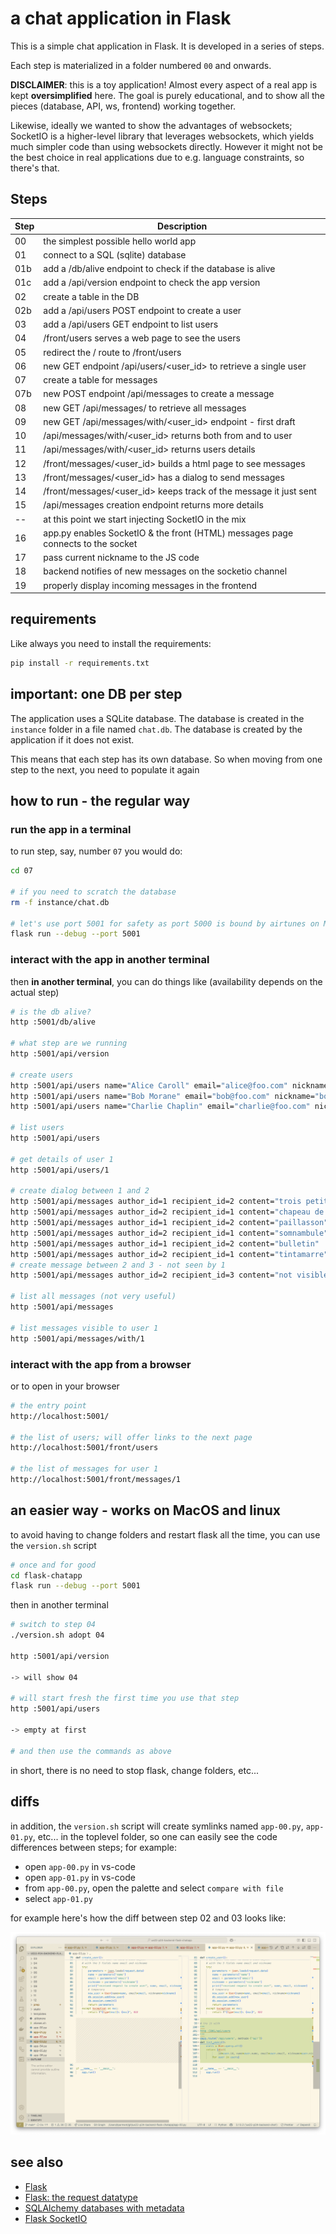 # a chat application in Flask

This is a simple chat application in Flask. It is developed in a series of
steps.

Each step is materialized in a folder numbered `00` and onwards.

**DISCLAIMER**: this is a toy application! Almost every aspect of a real app is kept **oversimplified** here.
The goal is purely educational, and to show all the pieces (database, API, ws, frontend) working together.

Likewise, ideally we wanted to show the advantages of websockets; SocketIO is a
higher-level library that leverages websockets, which yields much simpler code
than using websockets directly. However it might not be the best choice in real
applications due to e.g. language constraints, so there's that.

## Steps

| Step | Description |
| --- | --- |
| 00 | the simplest possible hello world app
| 01 | connect to a SQL (sqlite) database
| 01b | add a /db/alive endpoint to check if the database is alive
| 01c | add a /api/version endpoint to check the app version
| 02 | create a table in the DB
| 02b | add a /api/users POST endpoint to create a user
| 03 | add a /api/users GET endpoint to list users
| 04 | /front/users serves a web page to see the users
| 05 | redirect the / route to /front/users
| 06 | new GET endpoint /api/users/<user_id> to retrieve a single user
| 07 | create a table for messages
| 07b | new POST endpoint /api/messages to create a message
| 08 | new GET /api/messages/ to retrieve all messages
| 09 | new GET /api/messages/with/<user_id> endpoint - first draft
| 10 | /api/messages/with/<user_id> returns both from and to user
| 11 | /api/messages/with/<user_id> returns users details
| 12 | /front/messages/<user_id> builds a html page to see messages
| 13 | /front/messages/<user_id> has a dialog to send messages
| 14 | /front/messages/<user_id> keeps track of the message it just sent
| 15 | /api/messages creation endpoint returns more details
| -- | at this point we start injecting SocketIO in the mix
| 16 | app.py enables SocketIO & the front (HTML) messages page connects to the socket
| 17 | pass current nickname to the JS code
| 18 | backend notifies of new messages on the socketio channel
| 19 | properly display incoming messages in the frontend

## requirements

Like always you need to install the requirements:

```bash
pip install -r requirements.txt
```

## important: one DB per step

The application uses a SQLite database. The database is created in the
`instance` folder in a file named `chat.db`. The database is created by the
application if it does not exist.

This means that each step has its own database. So when moving from one step to
the next, you need to populate it again


## how to run - the regular way

### run the app in a terminal

to run step, say, number `07` you would do:

```bash
cd 07

# if you need to scratch the database
rm -f instance/chat.db

# let's use port 5001 for safety as port 5000 is bound by airtunes on MacOS
flask run --debug --port 5001
```

### interact with the app in another terminal

then **in another terminal**, you can do things like (availability depends on the actual step)

```bash
# is the db alive?
http :5001/db/alive

# what step are we running
http :5001/api/version

# create users
http :5001/api/users name="Alice Caroll" email="alice@foo.com" nickname="alice"
http :5001/api/users name="Bob Morane" email="bob@foo.com" nickname="bob"
http :5001/api/users name="Charlie Chaplin" email="charlie@foo.com" nickname="charlie"

# list users
http :5001/api/users

# get details of user 1
http :5001/api/users/1

# create dialog between 1 and 2
http :5001/api/messages author_id=1 recipient_id=2 content="trois petits chats"
http :5001/api/messages author_id=2 recipient_id=1 content="chapeau de paille"
http :5001/api/messages author_id=1 recipient_id=2 content="paillasson"
http :5001/api/messages author_id=2 recipient_id=1 content="somnambule"
http :5001/api/messages author_id=1 recipient_id=2 content="bulletin"
http :5001/api/messages author_id=2 recipient_id=1 content="tintamarre"
# create message between 2 and 3 - not seen by 1
http :5001/api/messages author_id=2 recipient_id=3 content="not visible by 1"

# list all messages (not very useful)
http :5001/api/messages

# list messages visible to user 1
http :5001/api/messages/with/1
```

### interact with the app from  a browser

or to open in your browser

```bash
# the entry point
http://localhost:5001/

# the list of users; will offer links to the next page
http://localhost:5001/front/users

# the list of messages for user 1
http://localhost:5001/front/messages/1
```

## an easier way - works on MacOS and linux

to avoid having to change folders and restart flask all the time, you can use the `version.sh` script

```bash
# once and for good
cd flask-chatapp
flask run --debug --port 5001
```

then in another terminal

```bash
# switch to step 04
./version.sh adopt 04

http :5001/api/version

-> will show 04

# will start fresh the first time you use that step
http :5001/api/users

-> empty at first

# and then use the commands as above
```

in short, there is no need to stop flask, change folders, etc...

## diffs

in addition, the `version.sh` script will create symlinks named `app-00.py`, `app-01.py`, etc... in the toplevel folder, so one can easily see the code differences between steps; for example:

- open `app-00.py` in vs-code
- open `app-01.py` in vs-code
- from `app-00.py`, open the palette and select `compare with file`
- select `app-01.py`

for example here's how the diff between step 02 and 03 looks like:

![alt text](README-diff.png)

## see also

* [Flask](https://flask.palletsprojects.com/en/stable/quickstart/)
* [Flask: the request datatype](https://tedboy.github.io/flask/interface_api.incoming_request_data.html#flask.Request.data)
* [SQLAlchemy databases with metadata](https://docs.sqlalchemy.org/en/20/core/metadata.html)
* [Flask SocketIO](https://flask-socketio.readthedocs.io/en/latest/getting_started.html)
